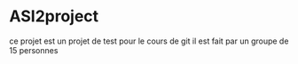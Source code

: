# ASI2project
ce projet est un projet de test pour le cours de git
il est fait par un groupe de 15 personnes
